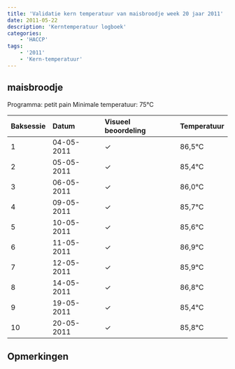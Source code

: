 ```yaml
---
title: 'Validatie kern temperatuur van maisbroodje week 20 jaar 2011'
date: 2011-05-22
description: 'Kerntemperatuur logboek'
categories:
    - 'HACCP'
tags:
    - '2011'
    - 'Kern-temperatuur'
---
```


## maisbroodje

Programma: petit pain
Minimale temperatuur: 75°C

| Baksessie | Datum | Visueel beoordeling | Temperatuur |
|:---|:---|:---|:---|
| 1 | 04-05-2011 | &check; | 86,5°C |
| 2 | 05-05-2011 | &check; | 85,4°C |
| 3 | 06-05-2011 | &check; | 86,0°C |
| 4 | 09-05-2011 | &check; | 85,7°C |
| 5 | 10-05-2011 | &check; | 85,6°C |
| 6 | 11-05-2011 | &check; | 86,9°C |
| 7 | 12-05-2011 | &check; | 85,9°C |
| 8 | 14-05-2011 | &check; | 86,8°C |
| 9 | 19-05-2011 | &check; | 85,4°C |
| 10 | 20-05-2011 | &check; | 85,8°C |

## Opmerkingen


